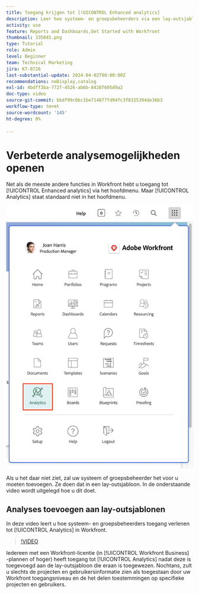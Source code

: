 ```yaml
---
title: Toegang krijgen tot [!UICONTROL Enhanced analytics]
description: Leer hoe systeem- en groepsbeheerders via een lay-outsjabloon toegang verlenen tot [!UICONTROL Enhanced analytics] .
activity: use
feature: Reports and Dashboards,Get Started with Workfront
thumbnail: 335045.png
type: Tutorial
role: Admin
level: Beginner
team: Technical Marketing
jira: KT-8726
last-substantial-update: 2024-04-02T00:00:00Z
recommendations: noDisplay,catalog
exl-id: 4bdff3ba-772f-4526-ab6b-8428f695d9a2
doc-type: video
source-git-commit: bbdf99c6bc1be714077fd94fc3f8325394de36b3
workflow-type: tm+mt
source-wordcount: '145'
ht-degree: 0%

---
```



# Verbeterde analysemogelijkheden openen

Net als de meeste andere functies in Workfront hebt u toegang tot [!UICONTROL Enhanced analytics] via het hoofdmenu. Maar [!UICONTROL Analytics] staat standaard niet in het hoofdmenu.

![&#x200B; Een afbeelding van het hoofdmenu &#x200B;](assets/analytics-on-main-menu.png)

Als u het daar niet ziet, zal uw systeem of groepsbeheerder het voor u moeten toevoegen. Ze doen dat in een lay-outsjabloon. In de onderstaande video wordt uitgelegd hoe u dit doet.


## Analyses toevoegen aan lay-outsjablonen

In deze video leert u hoe systeem- en groepsbeheerders toegang verlenen tot [!UICONTROL Analytics] in Workfront.


>[!VIDEO](https://video.tv.adobe.com/v/335045/?quality=12&learn=on&enablevpops=1)

Iedereen met een Workfront-licentie (in [!UICONTROL Workfront Business] -plannen of hoger) heeft toegang tot [!UICONTROL Analytics] nadat deze is toegevoegd aan de lay-outsjabloon die eraan is toegewezen. Nochtans, zult u slechts de projecten en gebruikersinformatie zien als toegestaan door uw Workfront toegangsniveau en de het delen toestemmingen op specifieke projecten en gebruikers.
